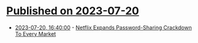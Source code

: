 # [Published on 2023-07-20](index.md)

* [2023-07-20, 16:40:00](https://entertainment.slashdot.org/story/23/07/20/1026253/netflix-expands-password-sharing-crackdown-to-every-market?utm_source=rss1.0mainlinkanon&utm_medium=feed) - [Netflix Expands Password-Sharing Crackdown To Every Market](https://entertainment.slashdot.org/story/23/07/20/1026253/netflix-expands-password-sharing-crackdown-to-every-market?utm_source=rss1.0mainlinkanon&utm_medium=feed)
